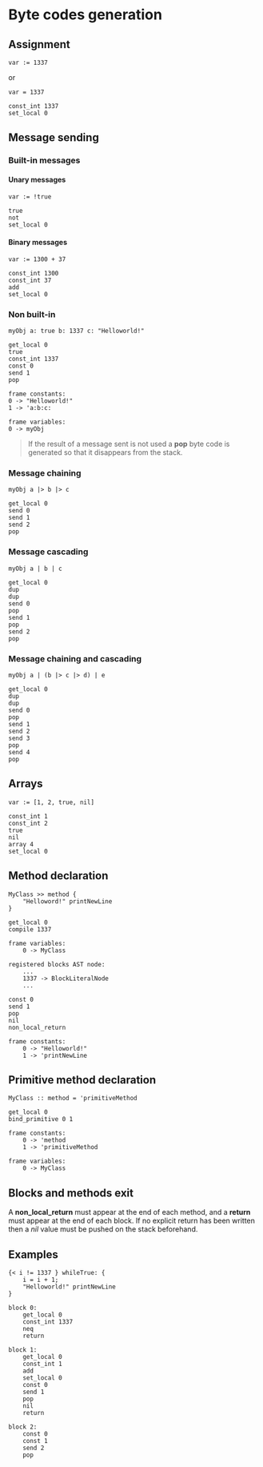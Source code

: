 # Byte codes generation

## Assignment
```
var := 1337
```
or
```
var = 1337
```
```
const_int 1337
set_local 0
```

## Message sending
### Built-in messages
#### Unary messages
```
var := !true
```
```
true
not
set_local 0
```

#### Binary messages
```
var := 1300 + 37
```
```
const_int 1300
const_int 37
add
set_local 0
```

### Non built-in
```
myObj a: true b: 1337 c: "Helloworld!"
```
```
get_local 0
true
const_int 1337
const 0
send 1
pop

frame constants:
0 -> "Helloworld!"
1 -> 'a:b:c:

frame variables:
0 -> myObj
```

> If the result of a message sent is not used a **pop** byte code is
> generated so that it disappears from the stack.

### Message chaining
```
myObj a |> b |> c
```
```
get_local 0
send 0
send 1
send 2
pop
```

### Message cascading
```
myObj a | b | c
```
```
get_local 0
dup
dup
send 0
pop
send 1
pop
send 2
pop
```

### Message chaining and cascading
```
myObj a | (b |> c |> d) | e
```
```
get_local 0
dup
dup
send 0
pop
send 1
send 2
send 3
pop
send 4
pop
```

## Arrays
```
var := [1, 2, true, nil]
```
```
const_int 1
const_int 2
true
nil
array 4
set_local 0
```

## Method declaration
```
MyClass >> method {
    "Helloword!" printNewLine
}
```
```
get_local 0
compile 1337

frame variables:
    0 -> MyClass

registered blocks AST node:
    ...
    1337 -> BlockLiteralNode
    ...
```
```
const 0
send 1
pop
nil
non_local_return

frame constants:
    0 -> "Helloworld!"
    1 -> 'printNewLine
```

## Primitive method declaration
```
MyClass :: method = 'primitiveMethod
```
```
get_local 0
bind_primitive 0 1

frame constants:
    0 -> 'method
    1 -> 'primitiveMethod

frame variables:
    0 -> MyClass
```

## Blocks and methods exit
A **non_local_return** must appear at the end of each method, and
a **return** must appear at the end of each block.
If no explicit return has been written then a *nil* value must be
pushed on the stack beforehand.

## Examples
```
{< i != 1337 } whileTrue: {
    i = i + 1;
    "Helloworld!" printNewLine
}
```
```
block 0:
    get_local 0
    const_int 1337
    neq
    return

block 1:
    get_local 0
    const_int 1
    add
    set_local 0
    const 0
    send 1
    pop
    nil
    return

block 2:
    const 0
    const 1
    send 2
    pop
```
